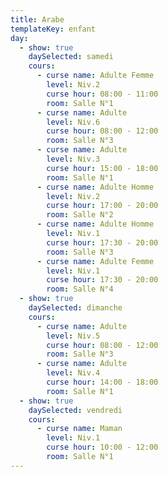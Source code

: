 ```yaml
---
title: Arabe
templateKey: enfant
day:
  - show: true
    daySelected: samedi
    cours:
      - curse name: Adulte Femme
        level: Niv.2
        curse hour: 08:00 - 11:00
        room: Salle N°1
      - curse name: Adulte
        level: Niv.6
        curse hour: 08:00 - 12:00
        room: Salle N°3
      - curse name: Adulte
        level: Niv.3
        curse hour: 15:00 - 18:00
        room: Salle N°1
      - curse name: Adulte Homme
        level: Niv.2
        curse hour: 17:00 - 20:00
        room: Salle N°2
      - curse name: Adulte Homme
        level: Niv.1
        curse hour: 17:30 - 20:00
        room: Salle N°3
      - curse name: Adulte Femme
        level: Niv.1
        curse hour: 17:30 - 20:00
        room: Salle N°4
  - show: true
    daySelected: dimanche
    cours:
      - curse name: Adulte
        level: Niv.5
        curse hour: 08:00 - 12:00
        room: Salle N°3
      - curse name: Adulte
        level: Niv.4
        curse hour: 14:00 - 18:00
        room: Salle N°1
  - show: true
    daySelected: vendredi
    cours:
      - curse name: Maman
        level: Niv.1
        curse hour: 10:00 - 12:00
        room: Salle N°1
---
```

